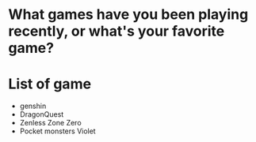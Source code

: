 # What games have you been playing recently, or what's your favorite game?
# List of game
- genshin
- DragonQuest
- Zenless Zone Zero
- Pocket monsters Violet

